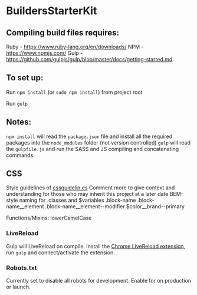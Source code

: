 BuildersStarterKit
==================

## Compiling build files requires:

Ruby - https://www.ruby-lang.org/en/downloads/
NPM - https://www.npmjs.com/
Gulp - https://github.com/gulpjs/gulp/blob/master/docs/getting-started.md

## To set up:
Run `npm install` (or `sudo npm install`) from project root

Run `gulp`

## Notes:
`npm install` will read the `package.json` file and install all
the required packages into the `node_modules` folder (not version controlled)
`gulp` will read the `gulpfile.js` and run the SASS and JS compiling
and concatenating commands


## CSS
Style guidelines of [cssguidelin.es](http://cssguidelin.es/)
Comment more to give context and understanding for those who may inherit this project at a later date
BEM-style naming for .classes and $variables
.block-name
.block-name__element
.block-name__element--modifier
$color__brand--primary

Functions/Mixins: lowerCamelCase


### LiveReload
Gulp will LiveReload on compile. Install the [Chrome LiveReload extension](https://chrome.google.com/webstore/detail/livereload/jnihajbhpnppcggbcgedagnkighmdlei), run `gulp` and connect/activate the extension.


### Robots.txt
Currently set to disable all robots for development.
Enable for on production or launch.
